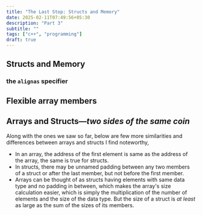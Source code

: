 ```yaml
---
title: "The Last Stop: Structs and Memory"
date: 2025-02-11T07:49:56+05:30
description: "Part 3"
subtitle: ""
tags: ["c++", "programming"]
draft: true
---
```

## Structs and Memory
### the `alignas` specifier
## Flexible array members
## Arrays and Structs—_two sides of the same coin_
Along with the ones we saw so far, below are few more similarities and differences between arrays and structs I find noteworthy,
- In an array, the address of the first element is same as the address of the array, the same is true for structs.
- In structs, there may be unnamed padding between any two members of a struct or after the last member, but not before the first member.
- Arrays can be thought of as structs having elements with same data type and no padding in between, which makes the array's size calculation easier, which is simply the multiplication of the number of elements and the size of the data type. But the size of a struct is _at least_ as large as the sum of the sizes of its members.

